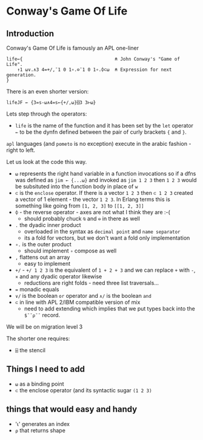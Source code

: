 # Conway's Game Of Life

## Introduction

Conway's Game Of Life is famously an APL one-liner

```apl
life←{                                  ⍝ John Conway's "Game of Life".
    ↑1 ⍵∨.∧3 4=+/,¯1 0 1∘.⊖¯1 0 1∘.⌽⊂⍵  ⍝ Expression for next generation.
}
```

There is an even shorter version:

```apl
lifeJF ← {3=s-⍵∧4=s←{+/,⍵}⌺3 3⊢⍵}
```

Lets step through the operators:

* `life` is the name of the function and it has been set by the `let` operator `←` to be the dynfn defined between the pair of curly brackets `{` and `}`.

`apl` languages (and `pometo` is no exception) execute in the arabic fashion - right to left.

Let us look at the code this way.

* `⍵` represents the right hand variable in a function invocations so if a dfns was defined as `jim ← {...⍵}` and invoked as `jim 1 2 3` then `1 2 3` would be subsituted into the function body in place of `w`
* `⊂` is the `enclose` operator. If there is a vector `1 2 3` then `⊂ 1 2 3` created a vector of 1 element - the vector `1 2 3`. In Erlang terms this is something like going from `[1, 2, 3]` to `[[1, 2, 3]]`
* `⌽` - the reverse operator - axes are not what I think they are :-(
   * should probably chuck `⍉` and `⊖` in there as well
* `.` the dyadic inner product
    * overloaded in the syntax as `decimal point` and `name separator`
    * its a fold for vectors, but we don't want a fold only implementation
* `∘.` is the outer product
    * should implement `∘` compose as well
* `,` flattens out an array
    * easy to implement
* `+/` - `+/ 1 2 3` is the equivalent of `1 + 2 + 3` and we can replace `+` with `-`, `×` and any dyadic operator likewise
   * reductions are right folds - need three list traversals...
* `=` monadic equals
* `∨/` is the boolean `or` operator and `∧/` is the boolean `and`
* `⊂` in line with APL 2/IBM compatible version of mix
    * need to add extending which implies that we put types back into the `$¯¯⍴¯¯` record.

We will be on migration level 3

The shorter one requires:

* `⌹` the stencil

## Things I need to add

* `⍵` as a binding point
* `⊂` the enclose operator (and its syntactic sugar `(1 2 3)`

## things that would easy and handy

* '⍳' generates an index
* `⍴` that returns shape


